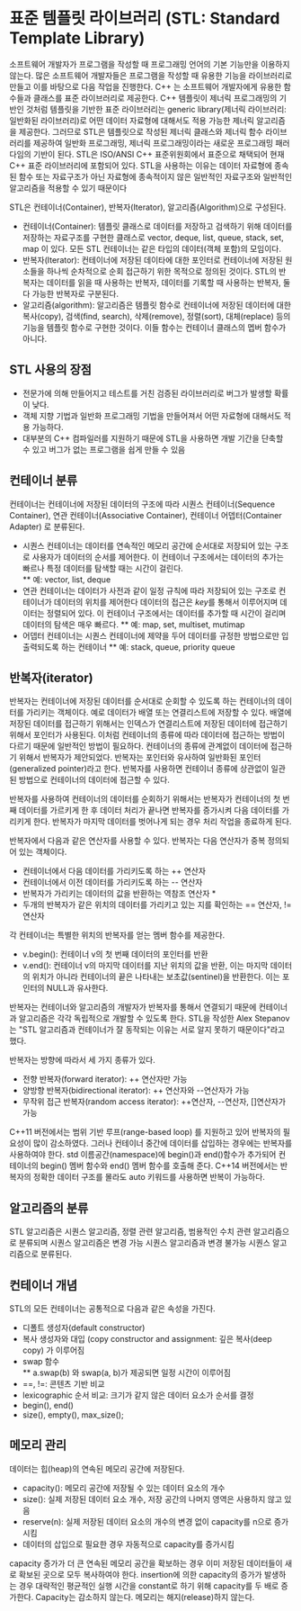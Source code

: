 # 표준 템플릿 라이브러리 (STL: Standard Template Library)

소프트웨어 개발자가 프로그램을 작성할 때 프로그래밍 언어의 기본 기능만을 이용하지 않는다. 많은 소프트웨어 개발자들은 프로그램을 작성할 때 유용한 기능을
라이브러리로 만들고 이를 바탕으로 다음 작업을 진행한다. C++ 는 소프트웨어 개발자에게 유용한 함수들과 클래스를 표준 라이브러리로 제공한다. 
C++ 템플릿이 제너릭 프로그래밍의 기반인 것처럼 템플릿을 기반한 표준 라이브러리는 generic library(제너릭 라이브러리: 일반화된 라이브러리)로 어떤 데이터 자료형에 대해서도 적용 가능한 제너릭 알고리즘을 제공한다.
그러므로 STL은 템플릿으로 작성된 제너릭 클래스와 제너릭 함수 라이브러리를 제공하여 일반화 프로그래밍, 제너릭 프로그래밍이라는 새로운 프로그래밍 패러다임의 기반이 된다.
STL은 ISO/ANSI C++ 표준위원회에서 표준으로 채택되어 현재 C++ 표준 라이브러리에 포함되어 있다. STL을 사용하는 이유는 데이터 자료형에 종속된 함수 또는 자료구조가
아닌 자료형에 종속적이지 않은 일반적인 자료구조와 일반적인 알고리즘을 적용할 수 있기 때문이다

STL은 컨테이너(Container), 반복자(Iterator), 알고리즘(Algorithm)으로 구성된다. 
* 컨테이너(Container): 템플릿 클래스로 데이터를 저장하고 검색하기 위해 데이터를 저장하는 자료구조를 구현한 클래스로 vector, deque, list, queue, stack, set, map 이 있다. 모든 STL 컨테이너는 같은 타입의 데이터(객체 포함)의 모임이다.  
* 반복자(Iterator): 컨테이너에 저장된 데이타에 대한 포인터로 컨테이너에 저장된 원소들을 하나씩 순차적으로 순회 접근하기 위한 목적으로 정의된 것이다. STL의 반복자는 데이터를 읽을 때 사용하는 반복자, 데이터를 기록할 때 사용하는 반복자, 둘 다 가능한 반복자로 구분된다.  
* 알고리즘(algorithm): 알고리즘은 템플릿 함수로 컨테이너에 저장된 데이터에 대한 복사(copy), 검색(find, search), 삭제(remove), 정렬(sort), 대체(replace)
 등의 기능을 템플릿 함수로 구현한 것이다. 이들 함수는 컨테이너 클래스의 멥버 함수가 아니다. 
 
## STL 사용의 장점
* 전문가에 의해 만들어지고 테스트를 거친 검증된 라이브러리로 버그가 발생할 확률이 낮다.
* 객체 지향 기법과 일반화 프로그래밍 기법을 만들어져서 어떤 자료형에 대해서도 적용 가능하다.
* 대부분의 C++ 컴파일러를 지원하기 때문에 STL을 사용하면 개발 기간을 단축할 수 있고 버그가 없는 프로그램을 쉽게 만들 수 있음

## 컨테이너 분류
컨테이너는 컨테이너에 저장된 데이터의 구조에 따라 시퀀스 컨테이너(Sequence Container), 연관 컨테이너(Associative Container), 컨테이너 어뎁터(Container Adapter) 로 분류된다.
* 시퀀스 컨테이너는 데이터를 연속적인 메모리 공간에 순서대로 저장되어 있는 구조로 사용자가 데이터의 순서를 제어한다. 
이 컨테이너 구조에서는 데이터의 추가는 빠르나 특정 데이터를 탐색할 때는 시간이 걸린다.   
** 예: vector, list, deque
* 연관 컨테이너는 데이터가 사전과 같이 일정 규칙에 따라 저장되어 있는 구조로 컨테이너가 데이터의 위치를 제어한다 데이터의 접근은 *key*를 통해서 이루어지며 데이터는 정렬되어 있다. 이 컨테이너 구조에서는 데이터를 추가할 때 시간이 걸리며 데이터의 탐색은 매우 빠르다. 
** 예: map, set, multiset, mutimap
* 어뎁터 컨테이너는 시퀀스 컨테이너에 제약을 두어 데이터를 규정한 방법으로만 입출력되도록 하는 컨테이너
** 예: stack, queue, priority queue

## 반복자(iterator)
반복자는 컨테이너에 저장된 데이터를 순서대로 순회할 수 있도록 하는 컨테이너의 데이터를 가리키는 객체이다.
예로 데이터가 배열 또는 연결리스트에 저장할 수 있다. 배열에 저장된 데이터를 접근하기 위해서는 인덱스가 연결리스트에 저장된 데이터에 접근하기 
위해서 포인터가 사용된다. 이처럼 컨테이너의 종류에 따라 데이터에 접근하는 방법이 다르기 때문에 일반적인 방법이 필요하다. 컨테이너의 종류에
관계없이 데이터에 접근하기 위해서 반복자가 제안되었다. 반복자는 포인터와 유사하여 일반화된 포인터(generalized pointer)라고 한다.
반복자를 사용하면 컨테이너 종류에 상관없이 일관된 방법으로 컨테이너의 데이터에 접근할 수 있다. 

반복자를 사용하여 컨테이너의 데이터를 순회하기 위해서는 반복자가 컨테이너의 첫 번째 데이터를 가르키게 한 후 데이터 처리가 끝나면 반복자를
증가시켜 다음 데이터를 가리키게 한다. 반복자가 마지막 데이터를 벗어나게 되는 경우 처리 작업을 종료하게 된다. 

반복자에서 다음과 같은 연산자를 사용할 수 있다. 반복자는 다음 연산자가 중복 정의되어 있는 객체이다.

* 컨테이너에서 다음 데이터를 가리키도록 하는 ++ 연산자
* 컨테이너에서 이전 데이터를 가리키도록 하는 -- 연산자
* 반복자가 가리키는 데이터의 값을 반환하는 역참조 연산자 *
* 두개의 반복자가 같은 위치의 데이터를 가리키고 있는 지를 확인하는 == 연산자, != 연산자 

각 컨테이너는 특별한 위치의 반복자를 얻는 멤버 함수를 제공한다.
* v.begin(): 컨테이너 v의 첫 번째 데이터의 포인터를 반환
* v.end(): 컨테이너 v의 마지막 데이터를 지난 위치의 값을 반환, 이는 마지막 데이터의 위치가 아니라 컨테이너의 끝은 
나타내는 보초값(sentinel)을 반환한다. 이는 포인터의 NULL과 유사한다. 

반복자는 컨테이너와 알고리즘의 개발자가 반복자를 통해서 연결되기 때문에 컨테이너과 알고리즘은 각각 독립적으로 개발할 수 있도록 한다.
STL을 작성한 Alex Stepanov는 "STL 알고리즘과 컨테이너가 잘 동작되는 이유는 서로 알지 못하기 때문이다"라고 했다. 

반복자는 방향에 따라서 세 가지 종류가 있다.
* 전향 반복자(forward iterator): ++ 연산자만 가능
* 양방향 반복자(bidirectional iterator): ++ 연산자와 --연산자가 가능
* 무작위 접근 반복자(random access iterator): ++연산자, --연산자, []연산자가 가능

C++11 버전에서는 범위 기반 루프(range-based loop) 를 지원하고 있어 반복자의 필요성이 많이 감소하였다. 그러나 컨테이너 중간에 데이터를 
삽입하는 경우에는 반복자를 사용하여야 한다. std 이름공간(namespace)에 begin()과 end()함수가 추가되어 컨테이너의 begin() 멤버 함수와
end() 멤버 함수를 호출해 준다. 
C++14 버전에서는 반복자의 정확한 데이터 구조를 몰라도 auto 키워드를 사용하면 반복이 가능하다.  
 
 ## 알고리즘의 분류
 STL 알고리즘은 시퀀스 알고리즘, 정렬 관련 알고리즘, 범용적인 수치 관련 알고리즘으로 분류되며 시퀀스 알고리즘은 변경 가능 시퀀스 알고리즘과 변경 불가능 시퀀스 알고리즘으로 분류된다. 
 
 ## 컨테이너 개념 
 STL의 모든 컨테이너는 공통적으로 다음과 같은 속성을 가진다.
 * 디폴트 생성자(default constructor)
 * 복사 생성자와 대입 (copy constructor and assignment: 깊은 복사(deep copy) 가 이루어짐
 * swap 함수  
 ** a.swap(b) 와 swap(a, b)가 제공되면 일정 시간이 이루어짐 
 * ==, !=: 콘텐츠 기반 비교 
 * lexicographic 순서 비교: 크기가 같지 않은 데이터 요소가 순서를 결정
 * begin(), end()
 * size(), empty(), max_size();
 
 ## 메모리 관리
 데이터는 힙(heap)의 연속된 메모리 공간에 저장된다. 
 
 * capacity(): 메모리 공간에 저장될 수 있는 데이터 요소의 개수
 * size(): 실제 저장된 데이터 요소 개수, 저장 공간의 나머지 영역은 사용하지 않고 있음
 * reserve(n): 실제 저장된 데이터 요소의 개수의 변경 없이 capacity를 n으로 증가시킴
 * 데이터의 삽입으로 필요한 경우 자동적으로 capacity를 증가시킴 
 
 capacity 증가가 더 큰 연속된 메모리 공간을 확보하는 경우 이미 저장된 데이터들이 새로 확보된 곳으로 모두 복사하여야 한다.
 insertion에 의한 capacity의 증가가 발생하는 경우 대략적인 평균적인 실행 시간을 constant로 하기 위해 capacity를 두 배로 증가한다. 
 Capacity는 감소하지 않는다. 메모리는 해지(release)하지 않는다. 
 
